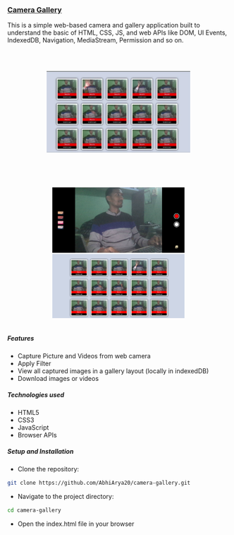 ### [Camera Gallery](https://camera.abhiarya.in)

This is a simple web-based camera and gallery application built to understand the basic of HTML, CSS, JS, and web APIs like DOM, UI Events, IndexedDB, Navigation, MediaStream, Permission and so on.

<div style="display:flex; flex-wrap:wrap; margin:3rem; justify-content:center;">
<p align="center">
<img style="width:80%; min-width:300px; height:auto" src="./assets/video.webp" alt="Project Video">
</p>
</div>
<div style="display:flex; flex-wrap:wrap; gap:1.5rem; justify-content:center;">
<p align="center">
<img style="width:40%; min-width:300px; height:auto" src="./assets/camera.png" alt="Project Image">
<img style="width:40%; min-width:300px; height:auto" src="./assets/gallery.png" alt="Project Image">
</p>
</div>

##### Features

- Capture Picture and Videos from web camera
- Apply Filter
- View all captured images in a gallery layout (locally in indexedDB)
- Download images or videos

##### Technologies used

- HTML5
- CSS3
- JavaScript
- Browser APIs

##### Setup and Installation

- Clone the repository:

```bash
git clone https://github.com/AbhiArya20/camera-gallery.git
```

- Navigate to the project directory:

```bash
cd camera-gallery
```

- Open the index.html file in your browser
